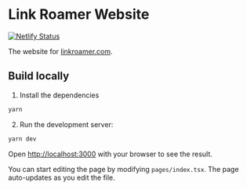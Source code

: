 # Link Roamer Website

[![Netlify Status](https://api.netlify.com/api/v1/badges/47d05754-5233-43e6-9c88-7324ded0b069/deploy-status)](https://app.netlify.com/sites/magical-basbousa-d146f6/deploys)

The website for [linkroamer.com](https://www.linkroamer.com).

## Build locally

1. Install the dependencies

```bash
yarn
```

2. Run the development server:

```bash
yarn dev
```

Open [http://localhost:3000](http://localhost:3000) with your browser to see the
result.

You can start editing the page by modifying `pages/index.tsx`. The page
auto-updates as you edit the file.
